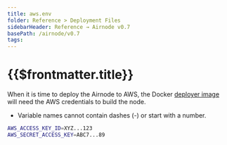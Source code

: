 ```yaml
---
title: aws.env
folder: Reference > Deployment Files
sidebarHeader: Reference → Airnode v0.7
basePath: /airnode/v0.7
tags:
---
```


<reference-VersionPicklist/>

# {{$frontmatter.title}}


When it is time to deploy the Airnode to AWS, the Docker
[deployer image](../../grp-providers/docker/deployer-image.md) will need the AWS
credentials to build the node.

- Variable names cannot contain dashes (-) or start with a number.

```bash
AWS_ACCESS_KEY_ID=XYZ...123
AWS_SECRET_ACCESS_KEY=ABC7...89
```

